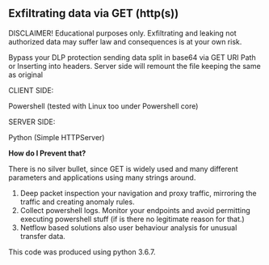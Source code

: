 # <h2> <b> Exfiltrating data via GET (http(s)) </b></h2>

DISCLAIMER!
Educational purposes only. 
Exfiltrating and leaking not authorized data may suffer law and consequences is at your own risk. 

Bypass your DLP protection sending data split in base64 via GET URI Path or Inserting into headers. 
Server side will remount the file keeping the same as original

CLIENT SIDE: 

Powershell (tested with Linux too under Powershell core) 


SERVER SIDE:

Python (Simple HTTPServer)


<b>How do I Prevent that?</b>

There is no silver bullet, since GET is widely used and many different parameters and applications using many strings around.

1) Deep packet inspection your navigation and proxy traffic, mirroring the traffic and creating anomaly rules. 
2) Collect powershell logs. Monitor your endpoints and avoid permitting executing powershell stuff (if is there no legitimate reason for that.)
3) Netflow based solutions also user behaviour analysis for unusual transfer data. 

This code was produced using python 3.6.7. <br>

